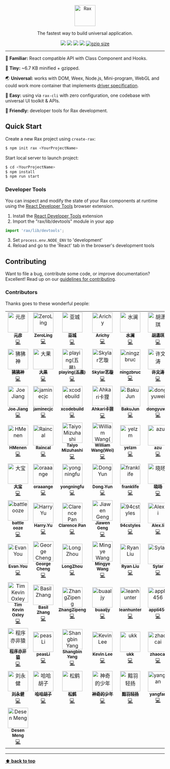 <p align="center">
  <a href="https://alibaba.github.io/rax">
    <img alt="Rax" src="https://user-images.githubusercontent.com/677114/59907138-e99f7180-943c-11e9-8769-07021d9fe1ca.png" width="66">
  </a>
</p>

<p align="center">
The fastest way to build universal application.
</p>

<p align="center">
  <a href="https://github.com/alibaba/rax/blob/master/LICENSE"><img src="https://img.shields.io/npm/l/rax.svg"></a>
  <a href="https://www.npmjs.com/package/rax"><img src="https://img.shields.io/npm/v/rax.svg"></a>
  <a href="https://www.npmjs.com/package/rax"><img src="https://img.shields.io/npm/dm/rax.svg"></a>
  <a href="https://travis-ci.org/alibaba/rax"><img src="https://travis-ci.org/alibaba/rax.svg?branch=master"></a>
  <a href="https://unpkg.com/rax/dist/rax.min.js"><img src="https://img.badgesize.io/https://unpkg.com/rax/dist/rax.min.js?compression=gzip&?maxAge=3600" alt="gzip size"></a>
</p>

---

:christmas_tree: **Familiar:** React compatible API with Class Component and Hooks.

:candy: **Tiny:** ~6.7 KB minified + gzipped.

:earth_asia: **Universal:** works with DOM, Weex, Node.js, Mini-program, WebGL and could work more container that implements [driver specification](./docs/en-US/driver-spec.md).

:banana: **Easy:** using via `rax-cli` with zero configuration, one codebase with universal UI toolkit & APIs.

:lollipop: **Friendly:** developer tools for Rax development.


## Quick Start

Create a new Rax project using `create-rax`:

```sh
$ npm init rax <YourProjectName>
```

Start local server to launch project:

```sh
$ cd <YourProjectName>
$ npm install
$ npm run start
```

### Developer Tools

You can inspect and modify the state of your Rax components at runtime using the
[React Developer Tools](https://github.com/facebook/react-devtools) browser extension.

1. Install the [React Developer Tools](https://github.com/facebook/react-devtools) extension
2. Import the "rax/lib/devtools" module in your app
  ```js
  import 'rax/lib/devtools';
  ```
3. Set `process.env.NODE_ENV` to 'development'
4. Reload and go to the 'React' tab in the browser's development tools


## Contributing

Want to file a bug, contribute some code, or improve documentation? Excellent! Read up on our [guidelines for contributing](./.github/CONTRIBUTING.md).


### Contributors

Thanks goes to these wonderful people:

<!-- ALL-CONTRIBUTORS-LIST:START - Do not remove or modify this section -->
<!-- prettier-ignore-start -->
<!-- markdownlint-disable -->
<table>
  <tr>
    <td align="center"><a href="https://yuanyan.github.io"><img src="https://avatars1.githubusercontent.com/u/677114?v=4" width="64px;" alt="元彦"/><br /><sub><b>元彦</b></sub></a><br /><a href="https://github.com/alibaba/rax/commits?author=yuanyan" title="Code">💻</a></td>
    <td align="center"><a href="https://zeroling.com"><img src="https://avatars1.githubusercontent.com/u/3922719?v=4" width="64px;" alt="ZeroLing"/><br /><sub><b>ZeroLing</b></sub></a><br /><a href="https://github.com/alibaba/rax/commits?author=wssgcg1213" title="Code">💻</a></td>
    <td align="center"><a href="https://github.com/yacheng"><img src="https://avatars2.githubusercontent.com/u/1745426?v=4" width="64px;" alt="亚城"/><br /><sub><b>亚城</b></sub></a><br /><a href="https://github.com/alibaba/rax/commits?author=yacheng" title="Code">💻</a></td>
    <td align="center"><a href="https://github.com/Arichy"><img src="https://avatars3.githubusercontent.com/u/29599723?v=4" width="64px;" alt="Arichy"/><br /><sub><b>Arichy</b></sub></a><br /><a href="https://github.com/alibaba/rax/commits?author=Arichy" title="Code">💻</a></td>
    <td align="center"><a href="https://github.com/chenjun1011"><img src="https://avatars3.githubusercontent.com/u/1303018?v=4" width="64px;" alt="水澜"/><br /><sub><b>水澜</b></sub></a><br /><a href="https://github.com/alibaba/rax/commits?author=chenjun1011" title="Code">💻</a></td>
    <td align="center"><a href="http://huxiaoqi567.github.io/"><img src="https://avatars3.githubusercontent.com/u/1961484?v=4" width="64px;" alt="胡潇琪"/><br /><sub><b>胡潇琪</b></sub></a><br /><a href="https://github.com/alibaba/rax/commits?author=huxiaoqi567" title="Code">💻</a></td>
    <td align="center"><a href="https://github.com/boiawang"><img src="https://avatars3.githubusercontent.com/u/6340730?v=4" width="64px;" alt="岭伊"/><br /><sub><b>岭伊</b></sub></a><br /><a href="https://github.com/alibaba/rax/commits?author=boiawang" title="Code">💻</a></td>
  </tr>
  <tr>
    <td align="center"><a href="http://solojiang.github.io"><img src="https://avatars3.githubusercontent.com/u/14757289?v=4" width="64px;" alt="狒狒神"/><br /><sub><b>狒狒神</b></sub></a><br /><a href="https://github.com/alibaba/rax/commits?author=SoloJiang" title="Code">💻</a></td>
    <td align="center"><a href="https://github.com/imsobear"><img src="https://avatars0.githubusercontent.com/u/2505411?v=4" width="64px;" alt="大果"/><br /><sub><b>大果</b></sub></a><br /><a href="https://github.com/alibaba/rax/commits?author=imsobear" title="Code">💻</a></td>
    <td align="center"><a href="https://github.com/playing"><img src="https://avatars2.githubusercontent.com/u/5006825?v=4" width="64px;" alt="playing(五晨)"/><br /><sub><b>playing(五晨)</b></sub></a><br /><a href="https://github.com/alibaba/rax/commits?author=playing" title="Code">💻</a></td>
    <td align="center"><a href="https://github.com/zhangmengxue"><img src="https://avatars1.githubusercontent.com/u/6252911?v=4" width="64px;" alt="Skylar艺璇"/><br /><sub><b>Skylar艺璇</b></sub></a><br /><a href="https://github.com/alibaba/rax/commits?author=zhangmengxue" title="Code">💻</a></td>
    <td align="center"><a href="https://github.com/kingback"><img src="https://avatars2.githubusercontent.com/u/471003?v=4" width="64px;" alt="ningzbruc"/><br /><sub><b>ningzbruc</b></sub></a><br /><a href="https://github.com/alibaba/rax/commits?author=kingback" title="Code">💻</a></td>
    <td align="center"><a href="http://alvinhui.lofter.com"><img src="https://avatars3.githubusercontent.com/u/4392234?v=4" width="64px;" alt="许文涛"/><br /><sub><b>许文涛</b></sub></a><br /><a href="https://github.com/alibaba/rax/commits?author=alvinhui" title="Code">💻</a></td>
    <td align="center"><a href="https://gaohaoyang.github.io"><img src="https://avatars3.githubusercontent.com/u/7655995?v=4" width="64px;" alt="浩阳"/><br /><sub><b>浩阳</b></sub></a><br /><a href="https://github.com/alibaba/rax/commits?author=Gaohaoyang" title="Code">💻</a></td>
  </tr>
  <tr>
    <td align="center"><a href="https://hijiangtao.js.org/"><img src="https://avatars1.githubusercontent.com/u/4990015?v=4" width="64px;" alt="Joe Jiang"/><br /><sub><b>Joe Jiang</b></sub></a><br /><a href="https://github.com/alibaba/rax/commits?author=hijiangtao" title="Code">💻</a></td>
    <td align="center"><a href="https://github.com/jasminecjc/Ideas/issues"><img src="https://avatars0.githubusercontent.com/u/13568376?v=4" width="64px;" alt="jaminecjc"/><br /><sub><b>jaminecjc</b></sub></a><br /><a href="https://github.com/alibaba/rax/commits?author=jasminecjc" title="Code">💻</a></td>
    <td align="center"><a href="https://www.xcodebuild.com/"><img src="https://avatars3.githubusercontent.com/u/5436704?v=4" width="64px;" alt="xcodebuild"/><br /><sub><b>xcodebuild</b></sub></a><br /><a href="https://github.com/alibaba/rax/commits?author=xcodebuild" title="Code">💻</a></td>
    <td align="center"><a href="https://github.com/Ahkari"><img src="https://avatars3.githubusercontent.com/u/8937572?v=4" width="64px;" alt="Ahkari卡狸"/><br /><sub><b>Ahkari卡狸</b></sub></a><br /><a href="https://github.com/alibaba/rax/commits?author=Ahkari" title="Code">💻</a></td>
    <td align="center"><a href="https://github.com/BakuJun"><img src="https://avatars2.githubusercontent.com/u/16538695?v=4" width="64px;" alt="BakuJun"/><br /><sub><b>BakuJun</b></sub></a><br /><a href="https://github.com/alibaba/rax/commits?author=BakuJun" title="Code">💻</a></td>
    <td align="center"><a href="https://github.com/dongyuwei"><img src="https://avatars3.githubusercontent.com/u/112451?v=4" width="64px;" alt="dongyuwei"/><br /><sub><b>dongyuwei</b></sub></a><br /><a href="https://github.com/alibaba/rax/commits?author=dongyuwei" title="Code">💻</a></td>
    <td align="center"><a href="https://fraserxu.me"><img src="https://avatars3.githubusercontent.com/u/1183541?v=4" width="64px;" alt="Fraser Xu"/><br /><sub><b>Fraser Xu</b></sub></a><br /><a href="https://github.com/alibaba/rax/commits?author=fraserxu" title="Code">💻</a></td>
  </tr>
  <tr>
    <td align="center"><a href="https://github.com/HMenen"><img src="https://avatars2.githubusercontent.com/u/15607391?v=4" width="64px;" alt="HMenen"/><br /><sub><b>HMenen</b></sub></a><br /><a href="https://github.com/alibaba/rax/commits?author=HMenen" title="Code">💻</a></td>
    <td align="center"><a href="https://raincal.com"><img src="https://avatars1.githubusercontent.com/u/6279478?v=4" width="64px;" alt="Raincal"/><br /><sub><b>Raincal</b></sub></a><br /><a href="https://github.com/alibaba/rax/commits?author=Raincal" title="Code">💻</a></td>
    <td align="center"><a href="http://taiyoslime.hatenablog.com/"><img src="https://avatars2.githubusercontent.com/u/11515982?v=4" width="64px;" alt="Taiyo Mizuhashi"/><br /><sub><b>Taiyo Mizuhashi</b></sub></a><br /><a href="https://github.com/alibaba/rax/commits?author=taiyoslime" title="Code">💻</a></td>
    <td align="center"><a href="https://medium.com/@wjwang"><img src="https://avatars3.githubusercontent.com/u/2817235?v=4" width="64px;" alt="William Wang(Wei)"/><br /><sub><b>William Wang(Wei)</b></sub></a><br /><a href="https://github.com/alibaba/rax/commits?author=WJWang" title="Code">💻</a></td>
    <td align="center"><a href="http://d12mnit.github.io/"><img src="https://avatars3.githubusercontent.com/u/13366123?v=4" width="64px;" alt="yelzm"/><br /><sub><b>yelzm</b></sub></a><br /><a href="https://github.com/alibaba/rax/commits?author=d12mnit" title="Code">💻</a></td>
    <td align="center"><a href="https://efcl.info/"><img src="https://avatars1.githubusercontent.com/u/19714?v=4" width="64px;" alt="azu"/><br /><sub><b>azu</b></sub></a><br /><a href="https://github.com/alibaba/rax/commits?author=azu" title="Code">💻</a></td>
    <td align="center"><a href="https://github.com/crazybear"><img src="https://avatars3.githubusercontent.com/u/2849777?v=4" width="64px;" alt="Nan Zhao"/><br /><sub><b>Nan Zhao</b></sub></a><br /><a href="https://github.com/alibaba/rax/commits?author=crazybear" title="Code">💻</a></td>
  </tr>
  <tr>
    <td align="center"><a href="http://noyobo.com"><img src="https://avatars1.githubusercontent.com/u/1292082?v=4" width="64px;" alt="大宝"/><br /><sub><b>大宝</b></sub></a><br /><a href="https://github.com/alibaba/rax/commits?author=noyobo" title="Code">💻</a></td>
    <td align="center"><a href="https://orange-c.github.io/blog/"><img src="https://avatars1.githubusercontent.com/u/8469262?v=4" width="64px;" alt="oraaange"/><br /><sub><b>oraaange</b></sub></a><br /><a href="https://github.com/alibaba/rax/commits?author=Orange-C" title="Code">💻</a></td>
    <td align="center"><a href="https://github.com/yongningfu"><img src="https://avatars2.githubusercontent.com/u/9846613?v=4" width="64px;" alt="yongningfu"/><br /><sub><b>yongningfu</b></sub></a><br /><a href="https://github.com/alibaba/rax/commits?author=yongningfu" title="Code">💻</a></td>
    <td align="center"><a href="https://dong.ninja"><img src="https://avatars3.githubusercontent.com/u/16359169?v=4" width="64px;" alt="Dong Yun"/><br /><sub><b>Dong Yun</b></sub></a><br /><a href="https://github.com/alibaba/rax/commits?author=DoranYun" title="Code">💻</a></td>
    <td align="center"><a href="https://github.com/frankLife"><img src="https://avatars1.githubusercontent.com/u/5081884?v=4" width="64px;" alt="franklife"/><br /><sub><b>franklife</b></sub></a><br /><a href="https://github.com/alibaba/rax/commits?author=frankLife" title="Code">💻</a></td>
    <td align="center"><a href="https://github.com/balloonzzq"><img src="https://avatars3.githubusercontent.com/u/15956075?v=4" width="64px;" alt="晓旸"/><br /><sub><b>晓旸</b></sub></a><br /><a href="https://github.com/alibaba/rax/commits?author=balloonzzq" title="Code">💻</a></td>
    <td align="center"><a href="http://tinple.io"><img src="https://avatars3.githubusercontent.com/u/5363119?v=4" width="64px;" alt="Tinple"/><br /><sub><b>Tinple</b></sub></a><br /><a href="https://github.com/alibaba/rax/commits?author=Tinple" title="Code">💻</a></td>
  </tr>
  <tr>
    <td align="center"><a href="http://1q88.cn"><img src="https://avatars0.githubusercontent.com/u/5954671?v=4" width="64px;" alt="battle ooze"/><br /><sub><b>battle ooze</b></sub></a><br /><a href="https://github.com/alibaba/rax/commits?author=battle-ooze" title="Code">💻</a></td>
    <td align="center"><a href="http://yujiangshui.com/"><img src="https://avatars3.githubusercontent.com/u/2942913?v=4" width="64px;" alt="Harry Yu"/><br /><sub><b>Harry Yu</b></sub></a><br /><a href="https://github.com/alibaba/rax/commits?author=yujiangshui" title="Code">💻</a></td>
    <td align="center"><a href="https://clarence-pan.github.io"><img src="https://avatars2.githubusercontent.com/u/8750132?v=4" width="64px;" alt="Clarence Pan"/><br /><sub><b>Clarence Pan</b></sub></a><br /><a href="https://github.com/alibaba/rax/commits?author=Clarence-pan" title="Code">💻</a></td>
    <td align="center"><a href="https://www.gengjiawen.com"><img src="https://avatars1.githubusercontent.com/u/3759816?v=4" width="64px;" alt="Jiawen Geng"/><br /><sub><b>Jiawen Geng</b></sub></a><br /><a href="https://github.com/alibaba/rax/commits?author=gengjiawen" title="Code">💻</a></td>
    <td align="center"><a href="https://94cstyles.github.io/shell/"><img src="https://avatars2.githubusercontent.com/u/3605154?v=4" width="64px;" alt="94cstyles"/><br /><sub><b>94cstyles</b></sub></a><br /><a href="https://github.com/alibaba/rax/commits?author=94cstyles" title="Code">💻</a></td>
    <td align="center"><a href="http://limn.me"><img src="https://avatars1.githubusercontent.com/u/10400425?v=4" width="64px;" alt="Alex.li"/><br /><sub><b>Alex.li</b></sub></a><br /><a href="https://github.com/alibaba/rax/commits?author=lmnsg" title="Code">💻</a></td>
    <td align="center"><a href="https://dalisoft.uz"><img src="https://avatars0.githubusercontent.com/u/3511344?v=4" width="64px;" alt="Davlat Shavkatov"/><br /><sub><b>Davlat Shavkatov</b></sub></a><br /><a href="https://github.com/alibaba/rax/commits?author=dalisoft" title="Code">💻</a></td>
  </tr>
  <tr>
    <td align="center"><a href="http://evanyou.me"><img src="https://avatars1.githubusercontent.com/u/499550?v=4" width="64px;" alt="Evan You"/><br /><sub><b>Evan You</b></sub></a><br /><a href="https://github.com/alibaba/rax/commits?author=yyx990803" title="Code">💻</a></td>
    <td align="center"><a href="https://gerhut.me/"><img src="https://avatars1.githubusercontent.com/u/2500247?v=4" width="64px;" alt="George Cheng"/><br /><sub><b>George Cheng</b></sub></a><br /><a href="https://github.com/alibaba/rax/commits?author=Gerhut" title="Code">💻</a></td>
    <td align="center"><a href="https://longzhou.me"><img src="https://avatars2.githubusercontent.com/u/1685674?v=4" width="64px;" alt="LongZhou"/><br /><sub><b>LongZhou</b></sub></a><br /><a href="https://github.com/alibaba/rax/commits?author=JesonRondo" title="Code">💻</a></td>
    <td align="center"><a href="https://zh.wikipedia.org/wiki/User:Artoria2e5"><img src="https://avatars2.githubusercontent.com/u/6459309?v=4" width="64px;" alt="Mingye Wang"/><br /><sub><b>Mingye Wang</b></sub></a><br /><a href="https://github.com/alibaba/rax/commits?author=Artoria2e5" title="Code">💻</a></td>
    <td align="center"><a href="https://github.com/RyanLiu0235"><img src="https://avatars2.githubusercontent.com/u/5373041?v=4" width="64px;" alt="Ryan Liu"/><br /><sub><b>Ryan Liu</b></sub></a><br /><a href="https://github.com/alibaba/rax/commits?author=RyanLiu0235" title="Code">💻</a></td>
    <td align="center"><a href="https://github.com/supersylar"><img src="https://avatars0.githubusercontent.com/u/6358060?v=4" width="64px;" alt="Sylar"/><br /><sub><b>Sylar</b></sub></a><br /><a href="https://github.com/alibaba/rax/commits?author=supersylar" title="Code">💻</a></td>
    <td align="center"><a href="https://gitter.im"><img src="https://avatars2.githubusercontent.com/u/8518239?v=4" width="64px;" alt="The Gitter Badger"/><br /><sub><b>The Gitter Badger</b></sub></a><br /><a href="https://github.com/alibaba/rax/commits?author=gitter-badger" title="Code">💻</a></td>
  </tr>
  <tr>
    <td align="center"><a href="https://twitter.com/timkevinoxley"><img src="https://avatars1.githubusercontent.com/u/43438?v=4" width="64px;" alt="Tim Kevin Oxley"/><br /><sub><b>Tim Kevin Oxley</b></sub></a><br /><a href="https://github.com/alibaba/rax/commits?author=timoxley" title="Code">💻</a></td>
    <td align="center"><a href="http://basilzhang.com"><img src="https://avatars2.githubusercontent.com/u/19166761?v=4" width="64px;" alt="Basil Zhang"/><br /><sub><b>Basil Zhang</b></sub></a><br /><a href="https://github.com/alibaba/rax/commits?author=zhangyu921" title="Code">💻</a></td>
    <td align="center"><a href="https://amdgigabyte.github.io"><img src="https://avatars2.githubusercontent.com/u/296426?v=4" width="64px;" alt="ZhangZipeng"/><br /><sub><b>ZhangZipeng</b></sub></a><br /><a href="https://github.com/alibaba/rax/commits?author=amdgigabyte" title="Code">💻</a></td>
    <td align="center"><a href="https://github.com/buaaljy"><img src="https://avatars1.githubusercontent.com/u/8011964?v=4" width="64px;" alt="buaaljy"/><br /><sub><b>buaaljy</b></sub></a><br /><a href="https://github.com/alibaba/rax/commits?author=buaaljy" title="Code">💻</a></td>
    <td align="center"><a href="https://github.com/leanhunter"><img src="https://avatars3.githubusercontent.com/u/3183822?v=4" width="64px;" alt="leanhunter"/><br /><sub><b>leanhunter</b></sub></a><br /><a href="https://github.com/alibaba/rax/commits?author=leanhunter" title="Code">💻</a></td>
    <td align="center"><a href="https://github.com/appli456"><img src="https://avatars1.githubusercontent.com/u/8943691?v=4" width="64px;" alt="appli456"/><br /><sub><b>appli456</b></sub></a><br /><a href="https://github.com/alibaba/rax/commits?author=appli456" title="Code">💻</a></td>
    <td align="center"><a href="https://github.com/ljybill"><img src="https://avatars2.githubusercontent.com/u/31462342?v=4" width="64px;" alt="ljybill"/><br /><sub><b>ljybill</b></sub></a><br /><a href="https://github.com/alibaba/rax/commits?author=ljybill" title="Code">💻</a></td>
  </tr>
  <tr>
    <td align="center"><a href="http://yifeiyuan.me"><img src="https://avatars3.githubusercontent.com/u/6982439?v=4" width="64px;" alt="程序亦非猿"/><br /><sub><b>程序亦非猿</b></sub></a><br /><a href="https://github.com/alibaba/rax/commits?author=AlanCheen" title="Code">💻</a></td>
    <td align="center"><a href="https://github.com/peasLi"><img src="https://avatars3.githubusercontent.com/u/10102335?v=4" width="64px;" alt="peasLi"/><br /><sub><b>peasLi</b></sub></a><br /><a href="https://github.com/alibaba/rax/commits?author=peasLi" title="Code">💻</a></td>
    <td align="center"><a href="http://www.rccoder.net"><img src="https://avatars3.githubusercontent.com/u/7554325?v=4" width="64px;" alt="Shangbin Yang"/><br /><sub><b>Shangbin Yang</b></sub></a><br /><a href="https://github.com/alibaba/rax/commits?author=rccoder" title="Code">💻</a></td>
    <td align="center"><a href="https://github.com/leedut"><img src="https://avatars2.githubusercontent.com/u/10243337?v=4" width="64px;" alt="Kevin Lee"/><br /><sub><b>Kevin Lee</b></sub></a><br /><a href="https://github.com/alibaba/rax/commits?author=leedut" title="Code">💻</a></td>
    <td align="center"><a href="http://corneys.cn"><img src="https://avatars0.githubusercontent.com/u/11909865?v=4" width="64px;" alt="ukk"/><br /><sub><b>ukk</b></sub></a><br /><a href="https://github.com/alibaba/rax/commits?author=zunyan" title="Code">💻</a></td>
    <td align="center"><a href="http://havefive.github.io"><img src="https://avatars3.githubusercontent.com/u/5222554?v=4" width="64px;" alt="zhaocai"/><br /><sub><b>zhaocai</b></sub></a><br /><a href="https://github.com/alibaba/rax/commits?author=havefive" title="Code">💻</a></td>
    <td align="center"><a href="https://github.com/mrme2014"><img src="https://avatars0.githubusercontent.com/u/10045233?v=4" width="64px;" alt="mrme2014"/><br /><sub><b>mrme2014</b></sub></a><br /><a href="https://github.com/alibaba/rax/commits?author=mrme2014" title="Code">💻</a></td>
  </tr>
  <tr>
    <td align="center"><a href="https://github.com/ggd543"><img src="https://avatars2.githubusercontent.com/u/224629?v=4" width="64px;" alt="刘永健"/><br /><sub><b>刘永健</b></sub></a><br /><a href="https://github.com/alibaba/rax/commits?author=ggd543" title="Code">💻</a></td>
    <td align="center"><a href="https://github.com/hudidit"><img src="https://avatars1.githubusercontent.com/u/2347723?v=4" width="64px;" alt="哈哈胡子"/><br /><sub><b>哈哈胡子</b></sub></a><br /><a href="https://github.com/alibaba/rax/commits?author=hudidit" title="Code">💻</a></td>
    <td align="center"><a href="https://github.com/bluemsn"><img src="https://avatars0.githubusercontent.com/u/3715420?v=4" width="64px;" alt="松鹤"/><br /><sub><b>松鹤</b></sub></a><br /><a href="https://github.com/alibaba/rax/commits?author=bluemsn" title="Code">💻</a></td>
    <td align="center"><a href="https://github.com/kahing7"><img src="https://avatars3.githubusercontent.com/u/23146851?v=4" width="64px;" alt="神奇的少年"/><br /><sub><b>神奇的少年</b></sub></a><br /><a href="https://github.com/alibaba/rax/commits?author=kahing7" title="Code">💻</a></td>
    <td align="center"><a href="http://www.ayqy.net/"><img src="https://avatars2.githubusercontent.com/u/12402989?v=4" width="64px;" alt="黯羽轻扬"/><br /><sub><b>黯羽轻扬</b></sub></a><br /><a href="https://github.com/alibaba/rax/commits?author=ayqy" title="Code">💻</a></td>
    <td align="center"><a href="http://www.w3cfuns.com/space-uid-5427233.html"><img src="https://avatars0.githubusercontent.com/u/9896768?v=4" width="64px;" alt="yangfan"/><br /><sub><b>yangfan</b></sub></a><br /><a href="https://github.com/alibaba/rax/commits?author=fyangstudio" title="Code">💻</a></td>
    <td align="center"><a href="https://github.com/fengwuxp"><img src="https://avatars2.githubusercontent.com/u/19926995?v=4" width="64px;" alt="风"/><br /><sub><b>风</b></sub></a><br /><a href="https://github.com/alibaba/rax/commits?author=fengwuxp" title="Code">💻</a></td>
  </tr>
  <tr>
    <td align="center"><a href="https://demohi.com"><img src="https://avatars3.githubusercontent.com/u/1209159?v=4" width="64px;" alt="Desen Meng"/><br /><sub><b>Desen Meng</b></sub></a><br /><a href="https://github.com/alibaba/rax/commits?author=demohi" title="Code">💻</a></td>
  </tr>
</table>

<!-- markdownlint-enable -->
<!-- prettier-ignore-end -->
<!-- ALL-CONTRIBUTORS-LIST:END -->

---
**[⬆ back to top](#top)**

